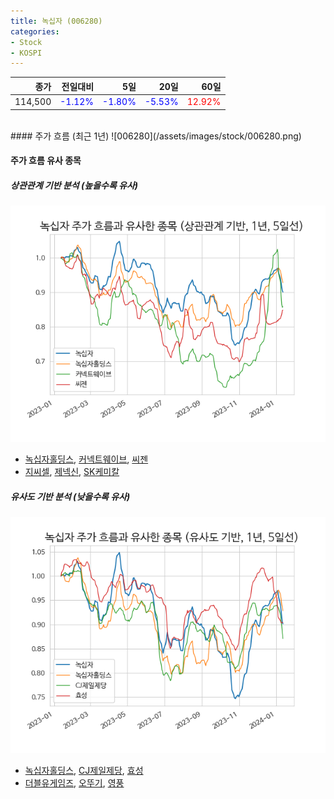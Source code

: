 ```yaml
---
title: 녹십자 (006280)
categories:
- Stock
- KOSPI
---
```


|종가|전일대비|5일|20일|60일|
|---:|-------:|--:|---:|---:|
|114,500|<span style="color: blue">-1.12%</span>|<span style="color: blue">-1.80%</span>|<span style="color: blue">-5.53%</span>|<span style="color: red">12.92%</span>|

<!-- more -->
<br>
#### 주가 흐름 (최근 1년)
![006280](/assets/images/stock/006280.png)

#### 주가 흐름 유사 종목

##### 상관관계 기반 분석 (높을수록 유사)
![006280](/assets/images/stock/006280_corr.png)
- [녹십자홀딩스](/005250/), [커넥트웨이브](/119860/), [씨젠](/096530/)
- [지씨셀](/144510/), [제넥신](/095700/), [SK케미칼](/285130/)

##### 유사도 기반 분석 (낮을수록 유사)	
![006280](/assets/images/stock/006280_sim.png)
- [녹십자홀딩스](/005250/), [CJ제일제당](/097950/), [효성](/004800/)
- [더블유게임즈](/192080/), [오뚜기](/007310/), [영풍](/000670/)